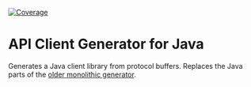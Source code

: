 [![Coverage](https://sonarcloud.io/api/project_badges/measure?project=googleapis_gapic-generator-java&metric=coverage)](https://sonarcloud.io/summary/new_code?id=googleapis_gapic-generator-java)
# API Client Generator for Java

Generates a Java client library from protocol buffers. 
Replaces the Java parts of the 
[older monolithic generator](https://github.com/googleapis/gapic-generator).

